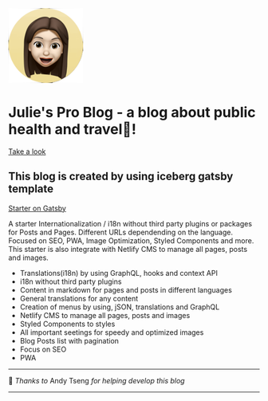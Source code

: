 <!-- [![Gitpod Ready-to-Code](https://img.shields.io/badge/Gitpod-Ready--to--Code-blue?logo=gitpod)](https://gitpod.io/#https://github.com/diogorodrigues/iceberg-gatsby-multilang)  -->

<img src="./src/images/julie-icon.png" width="150">

# Julie's Pro Blog - a blog about public health and travel!

[Take a look](https://juliespro.netlify.com)

 <!-- [Demo on Netlify](https://iceberg-gatsby-multilang.netlify.com/) -->


## This blog is created by using iceberg gatsby template

[Starter on Gatsby](https://www.gatsbyjs.org/starters/diogorodrigues/iceberg-gatsby-multilang/) 

A starter Internationalization / i18n without third party plugins or packages for Posts and Pages. Different URLs dependending on the language. Focused on SEO, PWA, Image Optimization, Styled Components and more. This starter is also integrate with Netlify CMS to manage all pages, posts and images.

-   Translations(i18n) by using GraphQL, hooks and context API
-   i18n without third party plugins
-   Content in markdown for pages and posts in different languages
-   General translations for any content
-   Creation of menus by using, jSON, translations and GraphQL
-   Netlify CMS to manage all pages, posts and images
-   Styled Components to styles
-   All important seetings for speedy and optimized images
-   Blog Posts list with pagination
-   Focus on SEO
-   PWA




---

💜 _Thanks_ _to_  Andy Tseng _for_ _helping_ _develop_ _this_ _blog_

---
